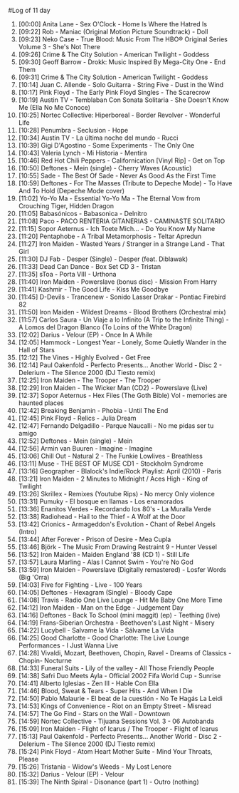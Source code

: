 #Log of 11 day

1. [00:00] Anita Lane - Sex O'Clock - Home Is Where the Hatred Is
1. [09:22] Rob - Maniac (Original Motion Picture Soundtrack) - Doll
1. [09:23] Neko Case - True Blood: Music From The HBO® Original Series Volume 3 - She's Not There
1. [09:26] Crime & The City Solution - American Twilight - Goddess
1. [09:30] Geoff Barrow - Drokk: Music Inspired By Mega-City One - End Them
1. [09:31] Crime & The City Solution - American Twilight - Goddess
1. [10:14] Juan C. Allende - Solo Guitarra - String Five - Dust in the Wind
1. [10:17] Pink Floyd - The Early Pink Floyd Singles - The Scarecrow
1. [10:19] Austin TV - Temblaban Con Sonata Solitaria - She Doesn't Know Me (Ella No Me Conoce)
1. [10:25] Nortec Collective: Hiperboreal - Border Revolver - Wonderful Life
1. [10:28] Penumbra - Seclusion - Hope
1. [10:34] Austin TV - La última noche del mundo - Rucci
1. [10:39] Gigi D'Agostino - Some Experiments - The Only One
1. [10:43] Valeria Lynch - Mi Historia - Mentira
1. [10:46] Red Hot Chili Peppers - Californication [Vinyl Rip] - Get on Top
1. [10:50] Deftones - Mein (single) - Cherry Waves (Acoustic)
1. [10:55] Sade - The Best Of Sade - Never As Good As the First Time
1. [10:59] Deftones - For The Masses (Tribute to Depeche Mode) - To Have And To Hold (Depeche Mode cover)
1. [11:02] Yo-Yo Ma - Essential Yo-Yo Ma - The Eternal Vow from Crouching Tiger, Hidden Dragon
1. [11:05] Babasónicos - Babasonica - Delnitro
1. [11:08] Paco - PACO RENTERIA GITANERIAS - CAMINASTE SOLITARIO
1. [11:15] Sopor Aeternus - Ich Toete Mich... - Do You Know My Name
1. [11:20] Pentaphobe - A Tribal Metamorphosis - Teltar Apredun
1. [11:27] Iron Maiden - Wasted Years / Stranger in a Strange Land - That Girl
1. [11:30] DJ Fab - Desper (Single) - Desper (feat. Diblawak)
1. [11:33] Dead Can Dance - Box Set CD 3 - Tristan
1. [11:35] sToa - Porta VIII - Urthona
1. [11:40] Iron Maiden - Powerslave (bonus disc) - Mission From Harry
1. [11:41] Kashmir - The Good Life - Kiss Me Goodbye
1. [11:45] D-Devils - Trancenew - Sonido Lasser Drakar - Pontiac Firebird 82
1. [11:50] Iron Maiden - Wildest Dreams - Blood Brothers (Orchestral mix)
1. [11:57] Carlos Saura - Un Viaje a lo Infinito (A Trip to the Infinite Thing) - A Lomos del Dragon Blanco (To Loins of the White Dragon)
1. [12:02] Darius - Velour (EP) - Once In A While
1. [12:05] Hammock - Longest Year - Lonely, Some Quietly Wander in the Hall of Stars
1. [12:12] The Vines - Highly Evolved - Get Free
1. [12:14] Paul Oakenfold - Perfecto Presents... Another World - Disc 2 - Delerium - The Silence 2000 (DJ Tiesto remix)
1. [12:25] Iron Maiden - The Trooper - The Trooper
1. [12:29] Iron Maiden - The Wicker Man (CD2) - Powerslave (Live)
1. [12:37] Sopor Aeternus - Hex Files (The Goth Bible) Vol - memories are haunted places
1. [12:42] Breaking Benjamin - Phobia - Until The End
1. [12:45] Pink Floyd - Relics - Julia Dream
1. [12:47] Fernando Delgadillo - Parque Naucalli - No me pidas ser tu amigo
1. [12:52] Deftones - Mein (single) - Mein
1. [12:56] Armin van Buuren - Imagine - Imagine
1. [13:06] Chill Out - Natural 2 - The Funkie Lowlives - Breathless
1. [13:11] Muse - THE BEST OF MUSE CD1 - Stockholm Syndrome
1. [13:16] Geographer - Blalock's Indie/Rock Playlist: April (2010) - Paris
1. [13:21] Iron Maiden - 2 Minutes to Midnight / Aces High - King of Twilight
1. [13:26] Skrillex - Remixes (Youtube Rips) - No mercy Only violence
1. [13:31] Pumuky - El bosque en llamas - Los enamorados
1. [13:36] Enanitos Verdes - Recordando los 80's - La Muralla Verde
1. [13:38] Radiohead - Hail to the Thief - A Wolf at the Door
1. [13:42] Crionics - Armageddon's Evolution - Chant of Rebel Angels (Intro)
1. [13:44] After Forever - Prison of Desire - Mea Cupla
1. [13:46] Björk - The Music From Drawing Restraint 9 - Hunter Vessel
1. [13:52] Iron Maiden - Maiden England '88 (CD 1) - Still Life
1. [13:57] Laura Marling - Alas I Cannot Swim - You're No God
1. [13:59] Iron Maiden - Powerslave (Digitally remastered) - Losfer Words (Big 'Orra)
1. [14:03] Five for Fighting - Live - 100 Years
1. [14:05] Deftones - Hexagram (Single) - Bloody Cape
1. [14:08] Travis - Radio One Live Lounge - Hit Me Baby One More Time
1. [14:12] Iron Maiden - Man on the Edge - Judgement Day
1. [14:16] Deftones - Back To School (mini maggit) (ep) - Teething (live)
1. [14:19] Frans-Siberian Orchestra - Beethoven's Last Night - Misery
1. [14:22] Lucybell - Salvame la Vida - Sálvame La Vida
1. [14:25] Good Charlotte - Good Charlotte: The Live Lounge Performances - I Just Wanna Live
1. [14:28] Vivaldi, Mozart, Beethoven, Chopin, Ravel - Dreams of Classics - Chopin- Nocturne
1. [14:33] Funeral Suits - Lily of the valley - All Those Friendly People
1. [14:38] Safri Duo Meets Ayla - Official 2002 Fifa World Cup - Sunrise
1. [14:41] Alberto Iglesias - Zen III - Hable Con Ella
1. [14:46] Blood, Sweat & Tears - Super Hits - And When I Die
1. [14:50] Pablo Malaurie - El beat de la cuestión - No Te Hagás La Leidi
1. [14:53] Kings of Convenience - Riot on an Empty Street - Misread
1. [14:57] The Go Find - Stars on the Wall - Downtown
1. [14:59] Nortec Collective - Tijuana Sessions Vol. 3 - 06 Autobanda
1. [15:09] Iron Maiden - Flight of Icarus / The Trooper - Flight of Icarus
1. [15:13] Paul Oakenfold - Perfecto Presents... Another World - Disc 2 - Delerium - The Silence 2000 (DJ Tiesto remix)
1. [15:24] Pink Floyd - Atom Heart Mother Suite - Mind Your Throats, Please
1. [15:26] Tristania - Widow's Weeds - My Lost Lenore
1. [15:32] Darius - Velour (EP) - Velour
1. [15:39] The Ninth Spiral - Disonance (part 1) - Outro (nothing)
